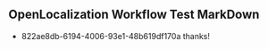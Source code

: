 ## OpenLocalization Workflow Test MarkDown
* 822ae8db-6194-4006-93e1-48b619df170a thanks!

<!--HONumber=Aug16_HO4-->


